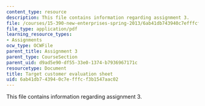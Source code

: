 ```yaml
---
content_type: resource
description: This file contains information regarding assignment 3.
file: /courses/15-390-new-enterprises-spring-2013/6ab41db743940c7efffcf3b1547aac02_MIT15_390S13_assgn3sheet.pdf
file_type: application/pdf
learning_resource_types:
- Assignments
ocw_type: OCWFile
parent_title: Assignment 3
parent_type: CourseSection
parent_uid: d9ad5e90-df55-33e0-1374-b7936967171c
resourcetype: Document
title: Target customer evaluation sheet
uid: 6ab41db7-4394-0c7e-fffc-f3b1547aac02
---
```

This file contains information regarding assignment 3.

